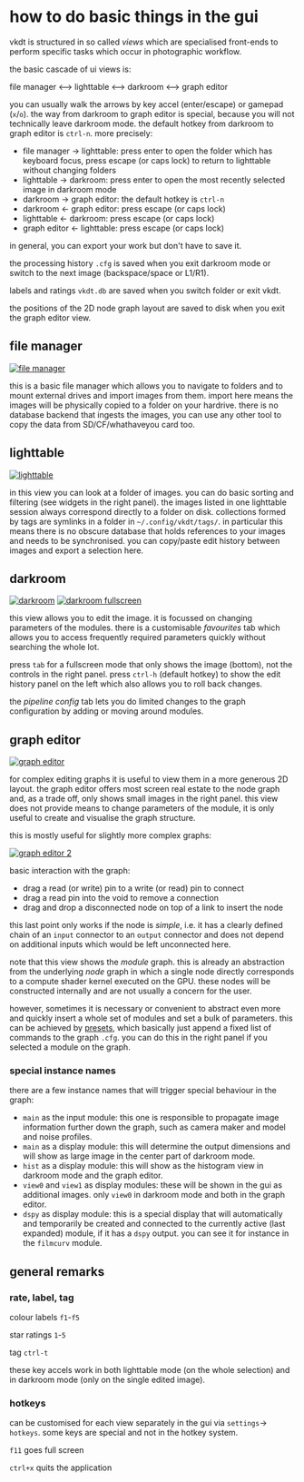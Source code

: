 # how to do basic things in the gui

vkdt is structured in so called *views* which are specialised front-ends
to perform specific tasks which occur in photographic workflow.

the basic cascade of ui views is:

file manager ⟷ lighttable ⟷ darkroom ⟷ graph editor

you can usually walk the arrows by key accel (enter/escape) or gamepad
(`x`/`o`). the way from darkroom to graph editor is special, because you will
not technically leave darkroom mode. the default hotkey from darkroom to
graph editor is `ctrl-n`. more precisely:

* file manager → lighttable: press enter to open the folder which has keyboard focus,
  press escape (or caps lock) to return to lighttable without changing folders
* lighttable → darkroom: press enter to open the most recently selected image in darkroom mode
* darkroom → graph editor: the default hotkey is `ctrl-n`
* darkroom ← graph editor: press escape (or caps lock)
* lighttable ← darkroom: press escape (or caps lock)
* graph editor ← lighttable: press escape (or caps lock)

in general, you can export your work but don't have to save it.

the processing history `.cfg` is saved when you exit darkroom mode or switch to
the next image (backspace/space or L1/R1).

labels and ratings `vkdt.db` are saved when you switch folder or exit vkdt.

the positions of the 2D node graph layout are saved to disk when you exit
the graph editor view.

## file manager

[![file manager](files.jpg)](files.jpg)

this is a basic file manager which allows you to navigate to folders and
to mount external drives and import images from them. import here means the
images will be physically copied to a folder on your hardrive. there is no
database backend that ingests the images, you can use any other tool to copy
the data from SD/CF/whathaveyou card too.

## lighttable

[![lighttable](lighttable.jpg)](lighttable.jpg)

in this view you can look at a folder of images. you can do basic sorting and
filtering (see widgets in the right panel). the images listed in one lighttable
session always correspond directly to a folder on disk. collections formed by
tags are symlinks in a folder in `~/.config/vkdt/tags/`.
in particular this means there is no obscure database that holds references
to your images and needs to be synchronised.
you can copy/paste edit history between images and export a selection here.

## darkroom

[![darkroom](darkroom.jpg)](darkroom.jpg)
[![darkroom fullscreen](darkroom-fs.jpg)](darkroom-fs.jpg)

this view allows you to edit the image. it is focussed on changing parameters of
the modules. there is a customisable *favourites* tab which allows you to access
frequently required parameters quickly without searching the whole lot.

press `tab` for a fullscreen mode that only shows the image (bottom), not the
controls in the right panel. press `ctrl-h` (default hotkey) to show the edit
history panel on the left which also allows you to roll back changes.

the *pipeline config* tab lets you do limited changes to the graph
configuration by adding or moving around modules.


## graph editor

[![graph editor](node-editor.jpg)](node-editor.jpg)

for complex editing graphs it is useful to view them in a more generous 2D
layout. the graph editor offers most screen real estate to the node graph and,
as a trade off, only shows small images in the right panel.
this view does not provide means to change parameters of the module, it is
only useful to create and visualise the graph structure.

this is mostly useful for slightly more complex graphs:

[![graph editor 2](node-editor2.jpg)](node-editor2.jpg)

basic interaction with the graph:

* drag a read (or write) pin to a write (or read) pin to connect
* drag a read pin into the void to remove a connection
* drag and drop a disconnected node on top of a link to insert the node

this last point only works if the node is *simple*, i.e. it has a clearly
defined chain of an `input` connector to an `output` connector and does not
depend on additional inputs which would be left unconnected here.

note that this view shows the *module* graph. this is already an abstraction
from the underlying *node* graph in which a single node directly corresponds
to a compute shader kernel executed on the GPU. these nodes will be constructed
internally and are not usually a concern for the user.

however, sometimes it is necessary or convenient to abstract even more and quickly
insert a whole set of modules and set a bulk of parameters. this can be
achieved by [presets](../presets/readme.md), which basically just append a
fixed list of commands to the graph `.cfg`.
you can do this in the right panel if you selected a module on the graph.

### special instance names

there are a few instance names that will trigger special
behaviour in the graph:

* `main` as the input module: this one is responsible to propagate
  image information further down the graph, such as camera maker and
  model and noise profiles.
* `main` as a display module: this will determine the output dimensions
  and will show as large image in the center part of darkroom mode.
* `hist` as a display module: this will show as the histogram view
  in darkroom mode and the graph editor.
* `view0` and `view1` as display modules: these will be shown in the
  gui as additional images. only `view0` in darkroom mode and both in
  the graph editor.
* `dspy` as display module: this is a special display that will
  automatically and temporarily be created and connected to the
  currently active (last expanded) module, if it has a `dspy` output.
  you can see it for instance in the `filmcurv` module.




## general remarks

### rate, label, tag

colour labels `f1`-`f5`

star ratings `1`-`5`

tag `ctrl-t`

these key accels work in both lighttable mode (on the whole selection) and in
darkroom mode (only on the single edited image).

### hotkeys

can be customised for each view separately in the gui via `settings`→
`hotkeys`. some keys are special and not in the hotkey system.

`f11` goes full screen

`ctrl+x` quits the application
